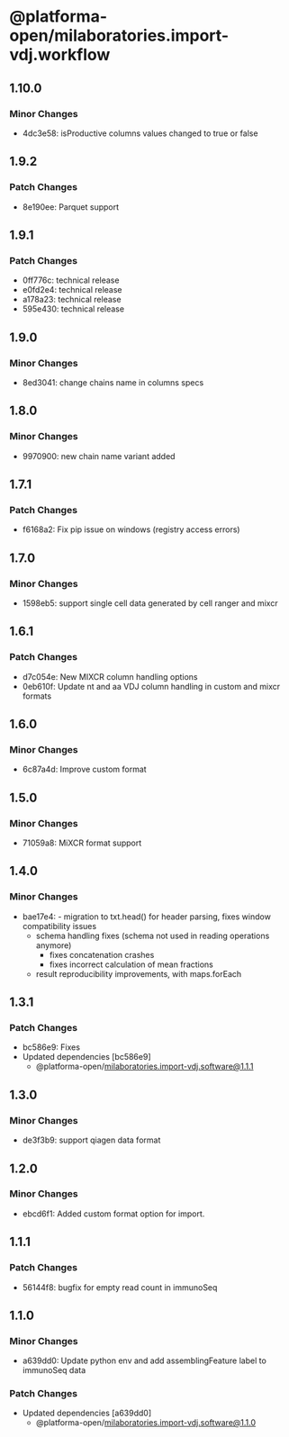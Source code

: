 # @platforma-open/milaboratories.import-vdj.workflow

## 1.10.0

### Minor Changes

- 4dc3e58: isProductive columns values changed to true or false

## 1.9.2

### Patch Changes

- 8e190ee: Parquet support

## 1.9.1

### Patch Changes

- 0ff776c: technical release
- e0fd2e4: technical release
- a178a23: technical release
- 595e430: technical release

## 1.9.0

### Minor Changes

- 8ed3041: change chains name in columns specs

## 1.8.0

### Minor Changes

- 9970900: new chain name variant added

## 1.7.1

### Patch Changes

- f6168a2: Fix pip issue on windows (registry access errors)

## 1.7.0

### Minor Changes

- 1598eb5: support single cell data generated by cell ranger and mixcr

## 1.6.1

### Patch Changes

- d7c054e: New MIXCR column handling options
- 0eb610f: Update nt and aa VDJ column handling in custom and mixcr formats

## 1.6.0

### Minor Changes

- 6c87a4d: Improve custom format

## 1.5.0

### Minor Changes

- 71059a8: MiXCR format support

## 1.4.0

### Minor Changes

- bae17e4: - migration to txt.head() for header parsing, fixes window compatibility issues
  - schema handling fixes (schema not used in reading operations anymore)
    - fixes concatenation crashes
    - fixes incorrect calculation of mean fractions
  - result reproducibility improvements, with maps.forEach

## 1.3.1

### Patch Changes

- bc586e9: Fixes
- Updated dependencies [bc586e9]
  - @platforma-open/milaboratories.import-vdj.software@1.1.1

## 1.3.0

### Minor Changes

- de3f3b9: support qiagen data format

## 1.2.0

### Minor Changes

- ebcd6f1: Added custom format option for import.

## 1.1.1

### Patch Changes

- 56144f8: bugfix for empty read count in immunoSeq

## 1.1.0

### Minor Changes

- a639dd0: Update python env and add assemblingFeature label to immunoSeq data

### Patch Changes

- Updated dependencies [a639dd0]
  - @platforma-open/milaboratories.import-vdj.software@1.1.0
